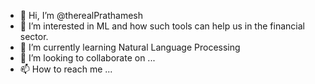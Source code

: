 - 👋 Hi, I’m @therealPrathamesh
- 👀 I’m interested in ML and how such tools can help us in the financial sector.
- 🌱 I’m currently learning Natural Language Processing
- 💞️ I’m looking to collaborate on ...
- 📫 How to reach me ...

<!---
therealPrathamesh/therealPrathamesh is a ✨ special ✨ repository because its `README.md` (this file) appears on your GitHub profile.
You can click the Preview link to take a look at your changes.
--->
